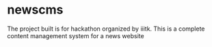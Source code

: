 # newscms
The project built is for hackathon organized by iiitk. This is a complete content management system for a news website
